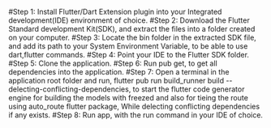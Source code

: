 #Step 1: Install Flutter/Dart Extension plugin into your Integrated development(IDE) environment of choice.
#Step 2: Download the Flutter Standard development Kit(SDK), and extract the files into a folder created on your computer.
#Step 3: Locate the bin folder in the extracted SDK file, and add its path to your System Environment Variable, to be able to use dart,flutter commands.
#Step 4: Point your IDE to the Flutter SDK folder.
#Step 5: Clone the application.
#Step 6: Run pub get, to get all dependencies into the application.
#Step 7: Open a terminal in the application root folder and run, flutter pub run build_runner build --delecting-conflicting-dependencies, to start the flutter code generator engine for building the models with freezed and also for tieing the route using auto_route flutter package,
While delecting conflicting dependencies  if any exists.
#Step 8: Run app, with the run command in your IDE of choice.